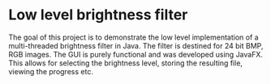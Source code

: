 # Low level brightness filter 

The goal of this project is to demonstrate the low level implementation of a multi-threaded brightness filter in Java. The filter is destined for 24 bit BMP, RGB images. The GUI is purely functional and was developed using JavaFX. This allows for selecting the brightness level, storing the resulting file, viewing the progress etc. 
